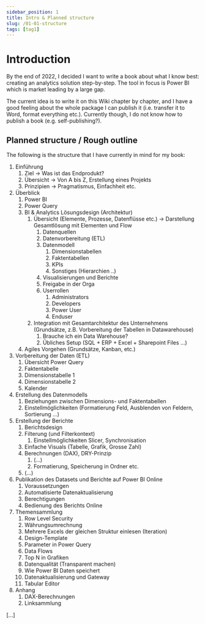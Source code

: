 ```yaml
---
sidebar_position: 1
title: Intro & Planned structure
slug: /01-01-structure
tags: [tag1]
---
```


# Introduction

By the end of 2022, I decided I want to write a book about what I know best: creating an analytics solution step-by-step. The tool in focus is Power BI which is market leading by a large gap.

The current idea is to write it on this Wiki chapter by chapter, and I have a good feeling about the whole package I can publish it (i.e. transfer it to Word, format everything etc.). Currently though, I do not know how to publish a book (e.g. self-publishing?).

## Planned structure / Rough outline

The following is the structure that I have currently in mind for my book:

1. Einführung
    1. Ziel → Was ist das Endprodukt?
    2. Übersicht → Von A bis Z, Erstellung eines Projekts
    3. Prinzipien → Pragmatismus, Einfachheit etc.
2. Überblick
    1. Power BI
    2. Power Query
    3. BI & Analytics Lösungsdesign (Architektur)
        1. Übersicht (Elemente, Prozesse, Datenflüsse etc.) -> Darstellung Gesamtlösung mit Elementen und Flow
            1. Datenquellen
            2. Datenvorbereitung (ETL)
            3. Datenmodell
                1. Dimensionstabellen
                2. Faktentabellen
                3. KPIs
                4. Sonstiges (Hierarchien ..)
            4. Visualisierungen und Berichte
            5. Freigabe in der Orga
            6. Userrollen
                1. Administrators
                2. Developers
                3. Power User
                4. Enduser
        2. Integration mit Gesamtarchitektur des Unternehmens (Grundsätze, z.B. Vorbereitung der Tabellen in Datawarehouse)
            1. Brauche ich ein Data Warehouse?
            2. Übliches Setup (SQL + ERP + Excel + Sharepoint Files ...)
    4. Agiles Vorgehen (Grundsätze, Kanban, etc.)
3. Vorbereitung der Daten (ETL)
    1. Übersicht Power Query
    2. Faktentabelle
    3. Dimensionstabelle 1
    4. Dimensionstabelle 2
    5. Kalender
4. Erstellung des Datenmodells
    1. Beziehungen zwischen Dimensions- und Faktentabellen
    2. Einstellmöglichkeiten (Formatierung Feld, Ausblenden von Feldern, Sortierung …)
5. Erstellung der Berichte
    1. Berichtsdesign
    2. Filterung (und Filterkontext)
        1. Einstellmöglichkeiten Slicer, Synchronisation
    3. Einfache Visuals (Tabelle, Grafik, Grosse Zahl)
    4. Berechnungen (DAX), DRY-Prinzip
        1. (…)
        2. Formatierung, Speicherung in Ordner etc.
    5. (…)
6. Publikation des Datasets und Berichte auf Power BI Online
    1. Voraussetzungen
    2. Automatisierte Datenaktualisierung
    3. Berechtigungen
    4. Bedienung des Berichts Online
7. Themensammlung
    1. Row Level Security
    2. Währungsumrechnung
    3. Mehrere Excels der gleichen Struktur einlesen (Iteration)
    4. Design-Template
    5. Parameter in Power Query
    6. Data Flows
    7. Top N in Grafiken
    8. Datenqualität (Transparent machen)
    9. Wie Power BI Daten speichert
    10. Datenaktualisierung und Gateway
    11. Tabular Editor
8. Anhang
    1. DAX-Berechnungen
    2. Linksammlung

[...]